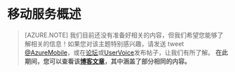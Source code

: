 <properties urlDisplayName="移动服务概述" pageTitle="移动服务概述 |移动开发人员中心" metaKeywords="" description="了解移动服务。" metaCanonical="" disqusComments="1" umbracoNaviHide="1" documentationCenter="Mobile" title="Mobile Services Overview" authors="mahender"  manager="dwrede" services="mobile-services"/>

<tags 
wacn.date="04/11/2015"
ms.service="mobile-services" ms.workload="mobile" ms.tgt_pltfrm="mobile-multiple" ms.devlang="multiple" ms.topic="article" ms.date="08/19/2014" ms.author="mahender" />

# 移动服务概述


>[AZURE.NOTE] 我们目前还没有准备好相关的内容，但我们希望您能够了解相关的信息！如果您对该主题特别感兴趣，请发送 tweet [@AzureMobile]，或在[论坛]或[UserVoice]发布帖子，让我们有所了解。
> **在此期间，您可以查看该[博客文章]，其中涵盖了部分相同的内容。**



<!-- URLs. -->
[@AzureMobile]: https://twitter.com/AzureMobile
[论坛]: http://social.msdn.microsoft.com/Forums/windowsazure/zh-cn/home?forum=azuremobile
[UserVoice]: http://feedback.azure.com/forums/216254-mobile-services
[博客文章]: http://azure.microsoft.com/blog/2014/07/11/azure-mobile-services-why-should-asp-net-developers-care/
